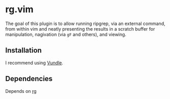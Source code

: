# rg.vim

The goal of this plugin is to allow running ripgrep, via an external command, from
within vim and neatly presenting the results in a scratch buffer for manipulation,
nagivation (via `gF` and others), and viewing.

## Installation

I recommend using [Vundle](https://github.com/VundleVim/Vundle.vim).

## Dependencies

Depends on [rg](https://github.com/BurntSushi/ripgrep)
